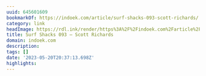 ```yaml
---
uuid: 645601609
bookmarkOf: https://indoek.com/article/surf-shacks-093-scott-richards/
category: link
headImage: https://rdl.ink/render/https%3A%2F%2Findoek.com%2Farticle%2Fsurf-shacks-093-scott-richards%2F
title: Surf Shacks 093 – Scott Richards
domain: indoek.com
description: 
tags: []
date: '2023-05-20T20:37:13.698Z'
highlights: 
---
```




